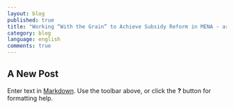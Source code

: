 ```yaml
---
layout: blog
published: true
title: "Working “With the Grain” to Achieve Subsidy Reform in MENA - arabic"
category: blog
language: english
comments: true
---
```


## A New Post

Enter text in [Markdown](http://daringfireball.net/projects/markdown/). Use the toolbar above, or click the **?** button for formatting help.
